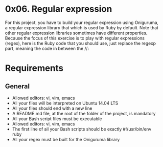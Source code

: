 <h1>0x06. Regular expression</h1>

<p>For this project, you have to build your regular expression using Oniguruma, a regular expression library that which is used by Ruby by default. Note that other regular expression libraries sometimes have different properties.
Because the focus of this exercise is to play with regular expressions (regex), here is the Ruby code that you should use, just replace the regexp part, meaning the code in between the //: </p>

<h1>Requirements</h1>

<h2>General</h2>

<ul>
	<li>Allowed editors: vi, vim, emacs</li>
	<li>All your files will be interpreted on Ubuntu 14.04 LTS</li>     
	<li>All your files should end with a new line</li>     
	<li>A README.md file, at the root of the folder of the project, is mandatory
</li>     
<li>All your Bash script files must be executable</li>
<li>Allowed editors: vi, vim, emacs</li>
<li>The first line of all your Bash scripts should be exactly #!/usr/bin/env ruby </li>
<li>All your regex must be built for the Oniguruma library </li>
</ul>